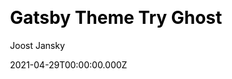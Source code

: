 ---
title: Gatsby Theme Try Ghost
github: https://github.com/styxlab/gatsby-theme-try-ghost
demo: https://demo.jamify.org/
license: MIT
author: Joost Jansky
author_link: ''
date: 2021-04-29T00:00:00.000Z
ssg:
  - Gatsby
cms:
  - Ghost
css: null
category:
  - Blog
description: >-
  A Gatsby theme plugin for creating blogs from headless Ghost CMS.Turn your
  Ghost blog into a flaring fast static website. This Gatsby theme is a frontend
  replacement of the Ghost handlebars engine featuring the standard Ghost Casper
  skin and functionality. All content is sourced from a headless Ghost CMS.
draft: true
publish_date: '2020-02-24T00:09:10Z'
update_date: '2022-10-30T13:11:13Z'
github_star: 138
github_fork: 61
---